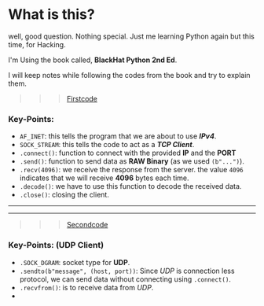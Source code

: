 # What is this?
well, good question. Nothing special. Just me learning Python again but this time, for Hacking.

I'm Using the book called, **BlackHat Python 2nd Ed**.

I will keep notes while following the codes from the book and try to explain them.

>>> [Firstcode](code1.py)
### Key-Points:
- `AF_INET`: this tells the program that we are about to use ***IPv4***.
- `SOCK_STREAM`: this tells the code to act as a ***TCP Client***.
- `.connect()`: function to connect with the provided **IP** and the **PORT**
- `.send()`: function to send data as **RAW Binary** (as we used `(b"...")`).
- `.recv(4096)`: we receive the response from the server. the value `4096` indicates that we will receive **4096** bytes each time.
- `.decode()`: we have to use this function to decode the received data.
- `.close()`: closing the client.

---
---

>>> [Secondcode](code2.py)
### Key-Points: (UDP Client)
- `.SOCK_DGRAM`: socket type for **UDP**.
- `.sendto(b"message", (host, port))`: Since *UDP* is connection less protocol, we can send data without connecting using `.connect()`.
- `.recvfrom()`: is to receive data from *UDP*.
- 